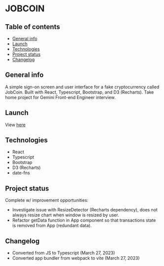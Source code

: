 # JOBCOIN

## Table of contents

- [General info](#general-info)
- [Launch](#launch)
- [Technologies](#technologies)
- [Project status](#project-status)
- [Changelog](#changelog)

## General info

A simple sign-on screen and user interface for a fake cryptocurrency called JobCoin. Built with React, Typescript, Bootstrap, and D3 (Recharts). Take home project for Gemini Front-end Engineer interview.

## Launch

View [here](https://jobcoin-1c304e.netlify.app/)

## Technologies

- React
- Typescript
- Bootstrap
- D3 (Recharts)
- date-fns

## Project status

Complete w/ improvement opportunities:

- Investigate issue with ResizeDetector (Recharts dependency), does not always resize chart when window is resized by user.
- Refactor getData function in App component so that transactions state is removed from App (redundant data).

## Changelog

- Converted from JS to Typescript (March 27, 2023)
- Converted app bundler from webpack to vite (March 27, 2023)
